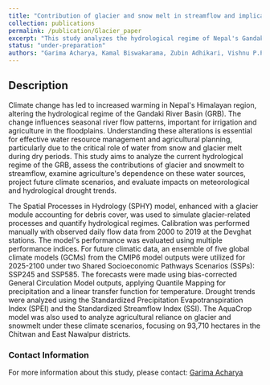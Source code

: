 ```yaml
---
title: "Contribution of glacier and snow melt in streamflow and implications on offsetting drought impacts on agriculture: The Case of Gandaki River Basin"
collection: publications
permalink: /publication/Glacier_paper
excerpt: "This study analyzes the hydrological regime of Nepal's Gandaki River Basin using the SPHY model, highlighting the increasing contributions of glacial melt to streamflow and the critical role of meltwater for irrigation under future climate scenarios. It emphasizes the need for strategic adaptation policies to manage water resources and agricultural productivity in the face of climate change and socio-economic factors."
status: "under-preparation"
authors: "Garima Acharya, Kamal Biswakarama, Zubin Adhikari, Vishnu P.Pandey "
---
```



## Description
Climate change has led to increased warming in Nepal's Himalayan region, altering the hydrological regime of the Gandaki River Basin (GRB). The change influences seasonal river flow patterns, important for irrigation and agriculture in the floodplains. Understanding these alterations is essential for effective water resource management and agricultural planning, particularly due to the critical role of water from snow and glacier melt during dry periods. This study aims to analyze the current hydrological regime of the GRB, assess the contributions of glacier and snowmelt to streamflow, examine agriculture's dependence on these water sources, project future climate scenarios, and evaluate impacts on meteorological and hydrological drought trends.

The Spatial Processes in Hydrology (SPHY) model, enhanced with a glacier module accounting for debris cover, was used to simulate glacier-related processes and quantify hydrological regimes. Calibration was performed manually with observed daily flow data from 2000 to 2019 at the Devghat stations. The model's performance was evaluated using multiple performance indices. For future climatic data, an ensemble of five global climate models (GCMs) from the CMIP6 model outputs were utilized for 2025-2100 under two Shared Socioeconomic Pathways Scenarios (SSPs): SSP245 and SSP585. The forecasts were made using bias-corrected General Circulation Model outputs, applying Quantile Mapping for precipitation and a linear transfer function for temperature. Drought trends were analyzed using the Standardized Precipitation Evapotranspiration Index (SPEI) and the Standardized Streamflow Index (SSI). The AquaCrop model was also used to analyze agricultural reliance on glacier and snowmelt under these climate scenarios, focusing on 93,710 hectares in the Chitwan and East Nawalpur districts.


### Contact Information
For more information about this study, please contact:
[Garima Acharya](mailto:garima.acharya58@gmail.com)
